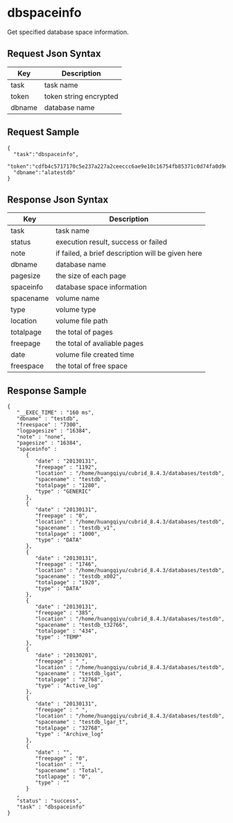 # dbspaceinfo

Get specified database space information.

## Request Json Syntax

| **Key** | **Description** |
| --- | --- |
| task | task name |
| token | token string encrypted |
| dbname | database name |

## Request Sample

```
{
  "task":"dbspaceinfo",
  "token":"cdfb4c5717170c5e237a227a2ceeccc6ae9e10c16754fb85371c0d74fa0d9d577926f07dd201b6aa",
  "dbname":"alatestdb"
}
```

## Response Json Syntax

| **Key** | **Description** |
| --- | --- |
| task | task name |
| status | execution result, success or failed |
| note | if failed, a brief description will be given here |
| dbname | database name |
| pagesize | the size of each page |
| spaceinfo | database space information |
| spacename | volume name |
| type | volume type |
| location | volume file path |
| totalpage | the total of pages |
| freepage | the total of avaliable pages |
| date | volume file created time |
| freespace | the total of free space |

## Response Sample

```
{
   "__EXEC_TIME" : "160 ms",
   "dbname" : "testdb",
   "freespace" : "7300",
   "logpagesize" : "16384",
   "note" : "none",
   "pagesize" : "16384",
   "spaceinfo" : 
      {
         "date" : "20130131",
         "freepage" : "1192",
         "location" : "/home/huangqiyu/cubrid_8.4.3/databases/testdb",
         "spacename" : "testdb",
         "totalpage" : "1280",
         "type" : "GENERIC"
      },
      {
         "date" : "20130131",
         "freepage" : "0",
         "location" : "/home/huangqiyu/cubrid_8.4.3/databases/testdb",
         "spacename" : "testdb_v1",
         "totalpage" : "1000",
         "type" : "DATA"
      },
      {
         "date" : "20130131",
         "freepage" : "1746",
         "location" : "/home/huangqiyu/cubrid_8.4.3/databases/testdb",
         "spacename" : "testdb_x002",
         "totalpage" : "1920",
         "type" : "DATA"
      },
      {
         "date" : "20130131",
         "freepage" : "385",
         "location" : "/home/huangqiyu/cubrid_8.4.3/databases/testdb",
         "spacename" : "testdb_t32766",
         "totalpage" : "434",
         "type" : "TEMP"
      },
      {
         "date" : "20130201",
         "freepage" : " ",
         "location" : "/home/huangqiyu/cubrid_8.4.3/databases/testdb",
         "spacename" : "testdb_lgat",
         "totalpage" : "32768",
         "type" : "Active_log"
      },
      {
         "date" : "20130131",
         "freepage" : " ",
         "location" : "/home/huangqiyu/cubrid_8.4.3/databases/testdb",
         "spacename" : "testdb_lgar_t",
         "totalpage" : "32768",
         "type" : "Archive_log"
      },
      {
         "date" : "",
         "freepage" : "0",
         "location" : "",
         "spacename" : "Total",
         "totlapage" : "0",
         "type" : ""
      }
   ,
   "status" : "success",
   "task" : "dbspaceinfo"
}
```
